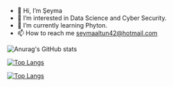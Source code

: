 - 👋 Hi, I’m Şeyma
- 👀 I’m interested in Data Science and Cyber Security. 
- 🌱 I’m currently learning Phyton.
- 📫 How to reach me seymaaltun42@hotmail.com

![Anurag's GitHub stats](https://github-readme-stats.vercel.app/api?username=sseymaaltun&theme=algolia&show_icons=true)

[![Top Langs](https://github-readme-stats.vercel.app/api/top-langs/?username=sseymaaltun&langs_count=8)](https://github.com/anuraghazra/github-readme-stats)

[![Top Langs](https://github-readme-stats.vercel.app/api/top-langs/?username=sseymaaltun&layout=compact)](https://github.com/anuraghazra/github-readme-stats)
<!---
sseymaaltun/sseymaaltun is a ✨ special ✨ repository because its `README.md` (this file) appears on your GitHub profile.
You can click the Preview link to take a look at your changes.
--->
